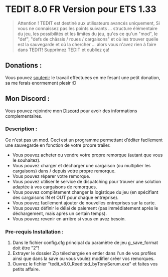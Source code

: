 # TEDIT 8.0 FR Version pour ETS 1.33

> Attention ! TEDIT est destiné aux utilisateurs avancés uniquement, Si vous ne connaissez pas les points suivants ... structure élémentaire du jeu, les possibilités et les limites du jeu, qu'es ce qu'un "mod", le "def", "defs de châssis / roues / cargaisons" et où les trouver quelle est la sauvegarde et où la chercher ... alors vous n'avez rien à faire dans TEDIT! Supprimez TEDIT et oubliez ça!

## Donations :

Vous pouvez [soutenir](https://www.paypal.me/tfrpcommunity) le travail effectuées en me fesant une petit donation, sa me ferais enormement plesir :D

## Mon Discord :

Vous pouvez rejoindre mon [Discord](http://discord.gg/tbUqWxn) pour avoir des informations complementaires.

### Description :

Ce n'est pas un mod. Ceci est un programme permettant d’éditer facilement une sauvegarde en fonction de votre propre trailer.
- Vous pouvez acheter ou vendre votre propre remorque (autant que vous le souhaitez).
- Vous pouvez charger et décharger une cargaison (ou multiplier les cargaisons) dans / depuis votre propre remorque.
- Vous pouvez réparer votre remorque.
- Vous pouvez utiliser le service de dispatching pour trouver une solution adaptée à vos cargaisons de remorques.
- Vous pouvez complètement changer la logistique du jeu (en spécifiant des cargaisons IN et OUT pour chaque entreprise).
- Vous pouvez facilement ajouter de nouvelles entreprises sur la carte.
- Vous pouvez définir le délai de paiement (pas immédiatement après le déchargement, mais après un certain temps).
- Vous pouvez revenir en arrière si vous en avez besoin.

### Pre-requis Installation :

1. Dans le fichier config.cfg principal du paramètre de jeu g_save_format doit être "2"!
2. Extrayer le dossier Zip télechargée en entier dans l'un de vos profiles ainsi que dans la save ou vous voulez modifier créer vos remorques.
3. Ouvrez le fichier "tedit_v8.0_Reedited_byTonySerum.exe" et faites vos petits affaire.
